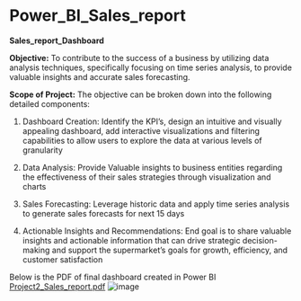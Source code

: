 # Power_BI_Sales_report

**Sales_report_Dashboard**

**Objective:** To contribute to the success of a business by utilizing data analysis techniques, specifically focusing on time series analysis, to provide valuable insights and accurate sales forecasting.

**Scope of Project:** The objective can be broken down into the following detailed components:

1) Dashboard Creation: Identify the KPI’s, design an intuitive and visually appealing dashboard, add interactive visualizations and filtering capabilities to allow users to explore the data at various levels of granularity
 
2) Data Analysis: Provide Valuable insights to business entities regarding the effectiveness of their sales strategies through visualization and charts

3) Sales Forecasting: Leverage historic data and apply time series analysis to generate sales forecasts for next 15 days

4) Actionable Insights and Recommendations: End goal is to share valuable insights and actionable information that can drive strategic decision-making and support the supermarket’s goals for growth, efficiency, and customer satisfaction

Below is the PDF of final dashboard created in Power BI [Project2_Sales_report.pdf](https://github.com/Kartik-Kahol/Power_BI_Sales_report/files/12698420/Project2_Sales_report.pdf)
![image](https://github.com/Kartik-Kahol/Power_BI_Sales_report/assets/145748182/3d7c7314-c381-4dfd-b64b-beab956dabd7)

